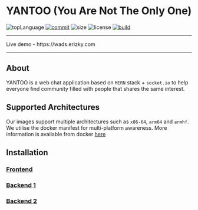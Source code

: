 # YANTOO (You Are Not The Only One)
![topLanguage](https://img.shields.io/github/languages/top/getliberated/wads-final-project) [![commit](https://img.shields.io/github/last-commit/getliberated/wads-final-project)](https://github.com/GetLiberated/WADS-Final-Project/commits/master) ![size](https://img.shields.io/github/repo-size/getliberated/wads-final-project) ![license](https://img.shields.io/github/license/getliberated/wads-final-project) [![build](https://img.shields.io/docker/image-size/getliberated/yantoo-frontend)](https://hub.docker.com/repository/docker/getliberated/yantoo-frontend)
<hr>
Live demo - https://wads.erizky.com
<hr>

## About
YANTOO is a web chat application based on `MERN` stack + `socket.io` to help everyone find community filled with people that shares the same interest.

## Supported Architectures

Our images support multiple architectures such as `x86-64`, `arm64` and `armhf`. We utilise the docker manifest for multi-platform awareness. More information is available from docker [here](https://github.com/docker/distribution/blob/master/docs/spec/manifest-v2-2.md#manifest-list)

## Installation
### [Frontend](https://github.com/GetLiberated/WADS-Final-Project/tree/New-UI/frontend)
### [Backend 1](https://github.com/GetLiberated/WADS-Final-Project/tree/New-UI/restful)
### [Backend 2](https://github.com/GetLiberated/WADS-Final-Project/tree/New-UI/socket)
